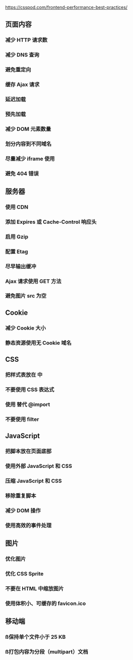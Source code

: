 https://csspod.com/frontend-performance-best-practices/
## 页面内容
### 减少 HTTP 请求数
### 减少 DNS 查询
### 避免重定向
### 缓存 Ajax 请求
### 延迟加载
### 预先加载
### 减少 DOM 元素数量
### 划分内容到不同域名
### 尽量减少 iframe 使用
### 避免 404 错误
## 服务器
### 使用 CDN
### 添加 Expires 或 Cache-Control 响应头
### 启用 Gzip
### 配置 Etag
### 尽早输出缓冲
### Ajax 请求使用 GET 方法
### 避免图片 src 为空
## Cookie
### 减少 Cookie 大小
### 静态资源使用无 Cookie 域名
## CSS
### 把样式表放在 <head> 中
### 不要使用 CSS 表达式
### 使用 <link> 替代 @import
### 不要使用 filter
## JavaScript
### 把脚本放在页面底部
### 使用外部 JavaScript 和 CSS
### 压缩 JavaScript 和 CSS
### 移除重复脚本
### 减少 DOM 操作
### 使用高效的事件处理
## 图片
### 优化图片
### 优化 CSS Sprite
### 不要在 HTML 中缩放图片
### 使用体积小、可缓存的 favicon.ico
## 移动端
### ß保持单个文件小于 25 KB
### ß打包内容为分段（multipart）文档